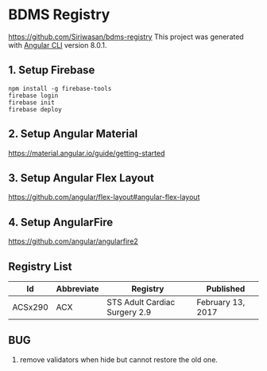 # BDMS Registry

<https://github.com/Siriwasan/bdms-registry>
This project was generated with [Angular CLI](https://github.com/angular/angular-cli) version 8.0.1.

## 1. Setup Firebase

```node
npm install -g firebase-tools
firebase login
firebase init
firebase deploy
```

## 2. Setup Angular Material

<https://material.angular.io/guide/getting-started>

## 3. Setup Angular Flex Layout

<https://github.com/angular/flex-layout#angular-flex-layout>

## 4. Setup AngularFire

<https://github.com/angular/angularfire2>

## Registry List

| Id      | Abbreviate | Registry                      | Published         |
| ------- | ---------- | ----------------------------- | ----------------- |
| ACSx290 | ACX        | STS Adult Cardiac Surgery 2.9 | February 13, 2017 |

## BUG

1. remove validators when hide but cannot restore the old one.

